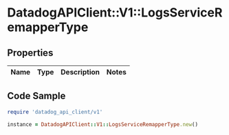 # DatadogAPIClient::V1::LogsServiceRemapperType

## Properties

| Name | Type | Description | Notes |
| ---- | ---- | ----------- | ----- |

## Code Sample

```ruby
require 'datadog_api_client/v1'

instance = DatadogAPIClient::V1::LogsServiceRemapperType.new()
```

